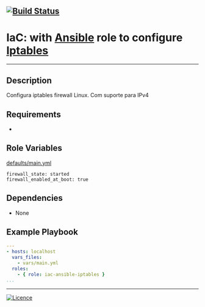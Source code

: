 [![Build Status](https://travis-ci.org/wluisaraujo/iac-ansible-iptables.svg?branch=master)](https://travis-ci.org/wluisaraujo/iac-ansible-iptables)
---
# IaC: with [Ansible](https://www.ansible.com) role to configure [Iptables](https://www.netfilter.org/)
------------

Description
------------

Configura iptables firewall Linux. Com suporte para IPv4
 
Requirements
------------

 * 


Role Variables
--------------

[defaults/main.yml](defaults/main.yml)

    firewall_state: started
    firewall_enabled_at_boot: true

Dependencies
------------

* None

Example Playbook
----------------
```yaml
---
- hosts: localhost
  vars_files:
    - vars/main.yml
  roles:
    - { role: iac-ansible-iptables }
...
```

----------------
[![Licence](https://img.shields.io/badge/License-GPL%20v3-red.svg)](https://www.gnu.org/licenses/gpl-3.0.pt-br.html)
